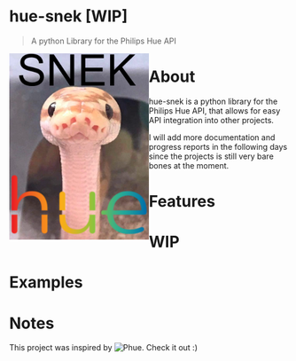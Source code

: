 # hue-snek [WIP]
> A python Library for the Philips Hue API

<img align="left" border="0" padding="4" src="https://github.com/channel-42/hue-snek/blob/master/.resources/snek.png" width="50%">

# About
hue-snek is a python library for the Philips Hue API, that allows for easy API integration into other projects.

I will add more documentation and progress reports in the following days since the projects is still very bare bones at the moment.


# Features

# WIP

# Examples

# Notes

This project was inspired by ![Phue](https://github.com/studioimaginaire/phue/). Check it out :)
